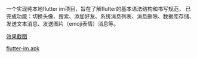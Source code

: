 一个实现纯本地flutter im项目，旨在了解flutter的基本语法结构和书写规范， 已完成功能：切换头像、搜索、添加好友、系统消息列表、消息删除、数据库存储、发送文本消息、发送图片（emoji表情）消息等。


[效果截图](./screens/)  



[flutter-im.apk](./apk/)

